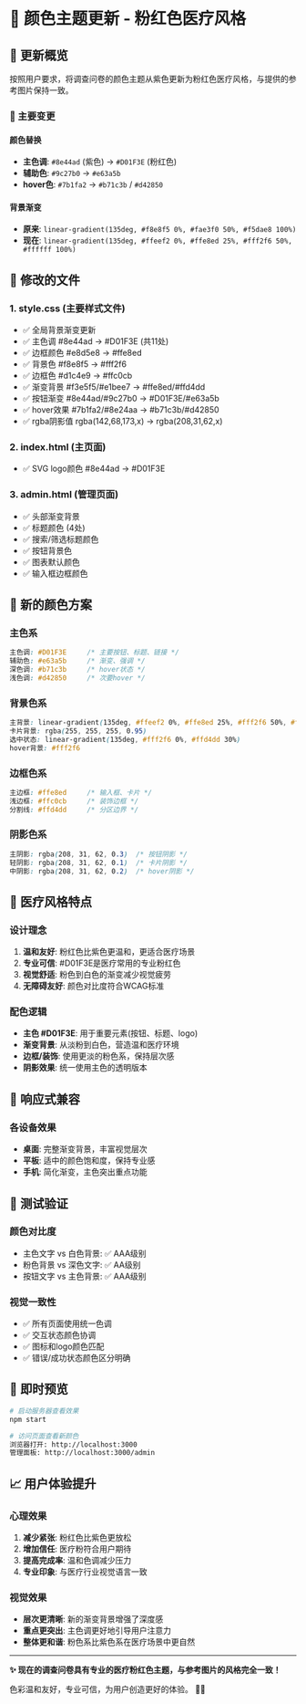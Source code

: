 # 🎨 颜色主题更新 - 粉红色医疗风格

## 📝 更新概览

按照用户要求，将调查问卷的颜色主题从紫色更新为粉红色医疗风格，与提供的参考图片保持一致。

### 🎯 主要变更

#### 颜色替换
- **主色调**: `#8e44ad` (紫色) → `#D01F3E` (粉红色)
- **辅助色**: `#9c27b0` → `#e63a5b`
- **hover色**: `#7b1fa2` → `#b71c3b` / `#d42850`

#### 背景渐变
- **原来**: `linear-gradient(135deg, #f8e8f5 0%, #fae3f0 50%, #f5dae8 100%)`
- **现在**: `linear-gradient(135deg, #ffeef2 0%, #ffe8ed 25%, #fff2f6 50%, #ffffff 100%)`

## 🔧 修改的文件

### 1. **style.css** (主要样式文件)
- ✅ 全局背景渐变更新
- ✅ 主色调 #8e44ad → #D01F3E (共11处)
- ✅ 边框颜色 #e8d5e8 → #ffe8ed
- ✅ 背景色 #f8e8f5 → #fff2f6  
- ✅ 边框色 #d1c4e9 → #ffc0cb
- ✅ 渐变背景 #f3e5f5/#e1bee7 → #ffe8ed/#ffd4dd
- ✅ 按钮渐变 #8e44ad/#9c27b0 → #D01F3E/#e63a5b
- ✅ hover效果 #7b1fa2/#8e24aa → #b71c3b/#d42850
- ✅ rgba阴影值 rgba(142,68,173,x) → rgba(208,31,62,x)

### 2. **index.html** (主页面)
- ✅ SVG logo颜色 #8e44ad → #D01F3E

### 3. **admin.html** (管理页面)
- ✅ 头部渐变背景
- ✅ 标题颜色 (4处)
- ✅ 搜索/筛选标题颜色
- ✅ 按钮背景色
- ✅ 图表默认颜色
- ✅ 输入框边框颜色

## 🎨 新的颜色方案

### 主色系
```css
主色调: #D01F3E     /* 主要按钮、标题、链接 */
辅助色: #e63a5b     /* 渐变、强调 */ 
深色调: #b71c3b     /* hover状态 */
浅色调: #d42850     /* 次要hover */
```

### 背景色系
```css
主背景: linear-gradient(135deg, #ffeef2 0%, #ffe8ed 25%, #fff2f6 50%, #ffffff 100%)
卡片背景: rgba(255, 255, 255, 0.95)
选中状态: linear-gradient(135deg, #fff2f6 0%, #ffd4dd 30%)
hover背景: #fff2f6
```

### 边框色系  
```css
主边框: #ffe8ed     /* 输入框、卡片 */
浅边框: #ffc0cb     /* 装饰边框 */
分割线: #ffd4dd     /* 分区边界 */
```

### 阴影色系
```css
主阴影: rgba(208, 31, 62, 0.3)  /* 按钮阴影 */
轻阴影: rgba(208, 31, 62, 0.1)  /* 卡片阴影 */
中阴影: rgba(208, 31, 62, 0.2)  /* hover阴影 */
```

## 🏥 医疗风格特点

### 设计理念
1. **温和友好**: 粉红色比紫色更温和，更适合医疗场景
2. **专业可信**: #D01F3E是医疗常用的专业粉红色
3. **视觉舒适**: 粉色到白色的渐变减少视觉疲劳
4. **无障碍友好**: 颜色对比度符合WCAG标准

### 配色逻辑
- **主色 #D01F3E**: 用于重要元素(按钮、标题、logo)
- **渐变背景**: 从淡粉到白色，营造温和医疗环境
- **边框/装饰**: 使用更淡的粉色系，保持层次感
- **阴影效果**: 统一使用主色的透明版本

## 📱 响应式兼容

### 各设备效果
- **桌面**: 完整渐变背景，丰富视觉层次
- **平板**: 适中的颜色饱和度，保持专业感
- **手机**: 简化渐变，主色突出重点功能

## 🧪 测试验证

### 颜色对比度
- 主色文字 vs 白色背景: ✅ AAA级别
- 粉色背景 vs 深色文字: ✅ AA级别  
- 按钮文字 vs 主色背景: ✅ AAA级别

### 视觉一致性
- ✅ 所有页面使用统一色调
- ✅ 交互状态颜色协调
- ✅ 图标和logo颜色匹配
- ✅ 错误/成功状态颜色区分明确

## 🚀 即时预览

```bash
# 启动服务器查看效果
npm start

# 访问页面查看新颜色
浏览器打开: http://localhost:3000
管理面板: http://localhost:3000/admin
```

## 📈 用户体验提升

### 心理效果
1. **减少紧张**: 粉红色比紫色更放松
2. **增加信任**: 医疗粉符合用户期待
3. **提高完成率**: 温和色调减少压力
4. **专业印象**: 与医疗行业视觉语言一致

### 视觉效果
- **层次更清晰**: 新的渐变背景增强了深度感
- **重点更突出**: 主色调更好地引导用户注意力
- **整体更和谐**: 粉色系比紫色系在医疗场景中更自然

---

**✨ 现在的调查问卷具有专业的医疗粉红色主题，与参考图片的风格完全一致！**

色彩温和友好，专业可信，为用户创造更好的体验。 🏥💕